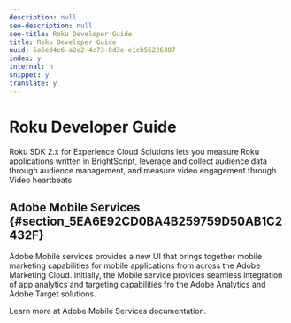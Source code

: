 ```yaml
---
description: null
seo-description: null
seo-title: Roku Developer Guide
title: Roku Developer Guide
uuid: 5a6ed4c6-a2e2-4c73-8d3e-e1cb56226387
index: y
internal: n
snippet: y
translate: y
---
```


# Roku Developer Guide

Roku SDK 2.x for Experience Cloud Solutions lets you measure Roku applications written in BrightScript, leverage and collect audience data through audience management, and measure video engagement through Video heartbeats. 

## Adobe Mobile Services {#section_5EA6E92CD0BA4B259759D50AB1C2432F}

Adobe Mobile services provides a new UI that brings together mobile marketing capabilities for mobile applications from across the Adobe Marketing Cloud. Initially, the Mobile service provides seamless integration of app analytics and targeting capabilities fro the Adobe Analytics and Adobe Target solutions. 

Learn more at Adobe Mobile Services documentation. 
